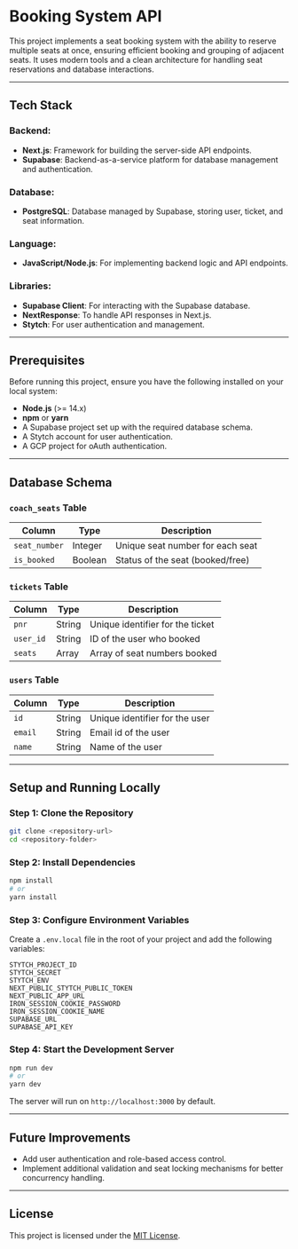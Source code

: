 # Booking System API

This project implements a seat booking system with the ability to reserve multiple seats at once, ensuring efficient booking and grouping of adjacent seats. It uses modern tools and a clean architecture for handling seat reservations and database interactions.

---

## Tech Stack

### Backend:
- **Next.js**: Framework for building the server-side API endpoints.
- **Supabase**: Backend-as-a-service platform for database management and authentication.

### Database:
- **PostgreSQL**: Database managed by Supabase, storing user, ticket, and seat information.

### Language:
- **JavaScript/Node.js**: For implementing backend logic and API endpoints.

### Libraries:
- **Supabase Client**: For interacting with the Supabase database.
- **NextResponse**: To handle API responses in Next.js.
- **Stytch**: For user authentication and management.

---

## Prerequisites

Before running this project, ensure you have the following installed on your local system:
- **Node.js** (>= 14.x)
- **npm** or **yarn**
- A Supabase project set up with the required database schema.
- A Stytch account for user authentication.
- A GCP project for oAuth authentication.

---

## Database Schema

### `coach_seats` Table
| Column       | Type    | Description                       |
|--------------|---------|-----------------------------------|
| `seat_number`| Integer | Unique seat number for each seat |
| `is_booked`  | Boolean | Status of the seat (booked/free) |

### `tickets` Table
| Column    | Type    | Description                      |
|-----------|---------|----------------------------------|
| `pnr`     | String  | Unique identifier for the ticket |
| `user_id` | String  | ID of the user who booked        |
| `seats`   | Array   | Array of seat numbers booked     |

### `users` Table
| Column    | Type    | Description                      |
|-----------|---------|----------------------------------|
| `id`      | String  | Unique identifier for the user   |
| `email`   | String  | Email id of the user             |
| `name`    | String  | Name of the user                 |

---

## Setup and Running Locally

### Step 1: Clone the Repository
```bash
git clone <repository-url>
cd <repository-folder>
```

### Step 2: Install Dependencies
```bash
npm install
# or
yarn install
```

### Step 3: Configure Environment Variables
Create a `.env.local` file in the root of your project and add the following variables:
```env
STYTCH_PROJECT_ID
STYTCH_SECRET
STYTCH_ENV
NEXT_PUBLIC_STYTCH_PUBLIC_TOKEN
NEXT_PUBLIC_APP_URL
IRON_SESSION_COOKIE_PASSWORD
IRON_SESSION_COOKIE_NAME
SUPABASE_URL
SUPABASE_API_KEY
```

### Step 4: Start the Development Server
```bash
npm run dev
# or
yarn dev
```
The server will run on `http://localhost:3000` by default.

---

## Future Improvements
- Add user authentication and role-based access control.
- Implement additional validation and seat locking mechanisms for better concurrency handling.

---

## License
This project is licensed under the [MIT License](LICENSE).

